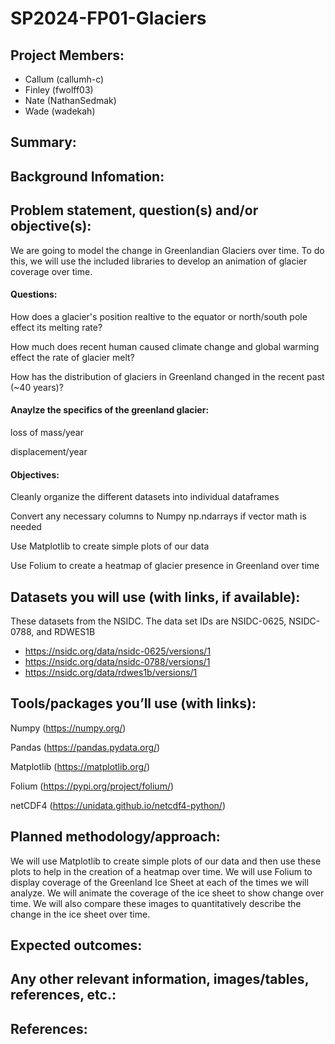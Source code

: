 # SP2024-FP01-Glaciers
## Project Members: 
- Callum (callumh-c)
- Finley (fwolff03)
- Nate (NathanSedmak)
- Wade (wadekah)
## Summary: 


## Background Infomation:


## Problem statement, question(s) and/or objective(s):

We are going to model the change in Greenlandian Glaciers over time. To do this, we will use the included libraries to develop an animation of glacier coverage over time.

#### Questions:

How does a glacier's position realtive to the equator or north/south pole effect its melting rate?

How much does recent human caused climate change and global warming effect the rate of glacier melt?

How has the distribution of glaciers in Greenland changed in the recent past (~40 years)?

#### Anaylze the specifics of the greenland glacier:

loss of mass/year

displacement/year

#### Objectives:

Cleanly organize the different datasets into individual dataframes

Convert any necessary columns to Numpy np.ndarrays if vector math is needed

Use Matplotlib to create simple plots of our data

Use Folium to create a heatmap of glacier presence in Greenland over time

## Datasets you will use (with links, if available):

These datasets from the NSIDC. The data set IDs are NSIDC-0625, NSIDC-0788, and RDWES1B
- https://nsidc.org/data/nsidc-0625/versions/1
- https://nsidc.org/data/nsidc-0788/versions/1
- https://nsidc.org/data/rdwes1b/versions/1
  
## Tools/packages you’ll use (with links):
Numpy (https://numpy.org/)

Pandas (https://pandas.pydata.org/)

Matplotlib (https://matplotlib.org/)

Folium (https://pypi.org/project/folium/)

netCDF4 (https://unidata.github.io/netcdf4-python/)
## Planned methodology/approach:
We will use Matplotlib to create simple plots of our data and then use these plots to help in the creation of a heatmap over time. We will use Folium to display coverage of the Greenland Ice Sheet at each of the times we will analyze. We will animate the coverage of the ice sheet to show change over time. We will also compare these images to quantitatively describe the change in the ice sheet over time. 

## Expected outcomes:


## Any other relevant information, images/tables, references, etc.:


## References:


